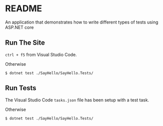 # README

An application that demonstrates how to write different types of tests using ASP.NET core

## Run The Site

`ctrl + f5` from Visual Studio Code.

Otherwise

```Shell
$ dotnet test ./SayHello/SayHello.Tests/
```

## Run Tests

The Visual Studio Code `tasks.json` file has been setup with a test task.

Otherwise

```Shell
$ dotnet test ./SayHello/SayHello.Tests/
```
